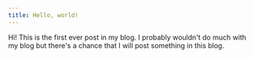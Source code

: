```yaml
---
title: Hello, world!
---
```

Hi! This is the first ever post in my blog. I probably wouldn't do much with my blog but there's a chance that I will post something in this blog.
